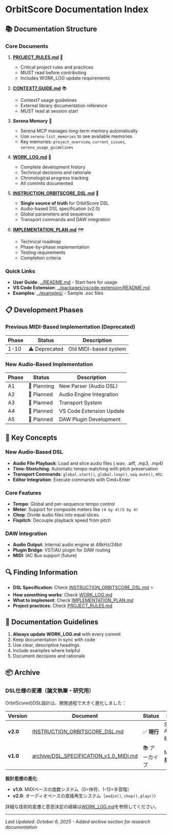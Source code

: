 # OrbitScore Documentation Index

## 📚 Documentation Structure

### Core Documents

1. **[PROJECT_RULES.md](./PROJECT_RULES.md)** 📏
   - Critical project rules and practices
   - MUST read before contributing
   - Includes WORK_LOG update requirements

2. **[CONTEXT7_GUIDE.md](./CONTEXT7_GUIDE.md)** 📚
   - Context7 usage guidelines
   - External library documentation reference
   - MUST read at session start

3. **Serena Memory** 🤖
   - Serena MCP manages long-term memory automatically
   - Use `serena-list_memories` to see available memories
   - Key memories: `project_overview`, `current_issues`, `serena_usage_guidelines`

4. **[WORK_LOG.md](./WORK_LOG.md)** 📝
   - Complete development history
   - Technical decisions and rationale
   - Chronological progress tracking
   - All commits documented

5. **[INSTRUCTION_ORBITSCORE_DSL.md](./INSTRUCTION_ORBITSCORE_DSL.md)** 🎵
   - **Single source of truth** for OrbitScore DSL
   - Audio-based DSL specification (v2.0)
   - Global parameters and sequences
   - Transport commands and DAW integration

6. **[IMPLEMENTATION_PLAN.md](./IMPLEMENTATION_PLAN.md)** 🗺️
   - Technical roadmap
   - Phase-by-phase implementation
   - Testing requirements
   - Completion criteria

### Quick Links

- **User Guide**: [../README.md](../README.md) - Start here for usage
- **VS Code Extension**: [../packages/vscode-extension/README.md](../packages/vscode-extension/README.md)
- **Examples**: [../examples/](../examples/) - Sample .osc files

## 📋 Development Phases

### Previous MIDI-Based Implementation (Deprecated)
| Phase | Status      | Description            |
| ----- | ----------- | ---------------------- |
| 1-10  | ⚠️ Deprecated | Old MIDI-based system  |

### New Audio-Based Implementation
| Phase | Status      | Description                  |
| ----- | ----------- | ---------------------------- |
| A1    | 🔄 Planning | New Parser (Audio DSL)       |
| A2    | 📝 Planned  | Audio Engine Integration     |
| A3    | 📝 Planned  | Transport System             |
| A4    | 📝 Planned  | VS Code Extension Update     |
| A5    | 📝 Planned  | DAW Plugin Development       |

## 🎯 Key Concepts

### New Audio-Based DSL

- **Audio File Playback**: Load and slice audio files (.wav, .aiff, .mp3, .mp4)
- **Time-Stretching**: Automatic tempo matching with pitch preservation
- **Transport Commands**: `global.start()`, `global.loop()`, `seq.mute()`, etc.
- **Editor Integration**: Execute commands with Cmd+Enter

### Core Features

- **Tempo**: Global and per-sequence tempo control
- **Meter**: Support for composite meters like `(4 by 4)(5 by 4)`
- **Chop**: Divide audio files into equal slices
- **Fixpitch**: Decouple playback speed from pitch

### DAW Integration

- **Audio Output**: Internal audio engine at 48kHz/24bit
- **Plugin Bridge**: VST/AU plugin for DAW routing
- **MIDI**: IAC Bus support (future)

## 🔍 Finding Information

- **DSL Specification**: Check [INSTRUCTION_ORBITSCORE_DSL.md](./INSTRUCTION_ORBITSCORE_DSL.md) ⭐
- **How something works**: Check [WORK_LOG.md](./WORK_LOG.md)
- **What to implement**: Check [IMPLEMENTATION_PLAN.md](./IMPLEMENTATION_PLAN.md)
- **Project practices**: Check [PROJECT_RULES.md](./PROJECT_RULES.md)

## 📝 Documentation Guidelines

1. **Always update WORK_LOG.md** with every commit
2. Keep documentation in sync with code
3. Use clear, descriptive headings
4. Include examples where helpful
5. Document decisions and rationale

## 📦 Archive

### DSL仕様の変遷（論文執筆・研究用）

OrbitScoreのDSL設計は、開発過程で大きく進化しました：

| Version | Document | Status | Description |
|---------|----------|--------|-------------|
| **v2.0** | [INSTRUCTION_ORBITSCORE_DSL.md](./INSTRUCTION_ORBITSCORE_DSL.md) | ✅ **現行** | SuperCollider Audio Engine統合 |
| **v1.0** | [archive/DSL_SPECIFICATION_v1.0_MIDI.md](./archive/DSL_SPECIFICATION_v1.0_MIDI.md) | 📚 アーカイブ | MIDIベース度数システム |

**設計思想の進化**:
- **v1.0**: MIDIベースの度数システム（0=休符、1-12=半音階）
- **v2.0**: オーディオベースの直接再生システム（`audio()`, `chop()`, `play()`）

詳細な技術的変遷と意思決定の経緯は[WORK_LOG.md](./WORK_LOG.md)を参照してください。

---

_Last Updated: October 6, 2025 - Added archive section for research documentation_
